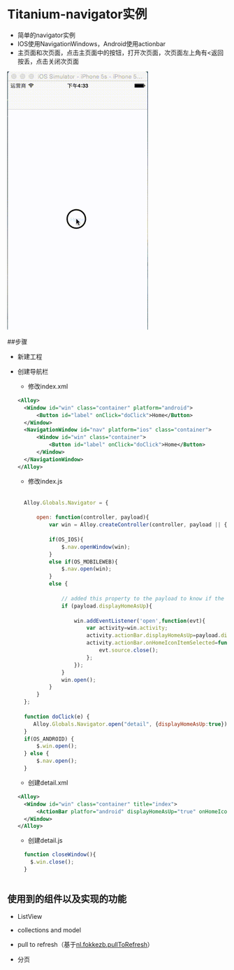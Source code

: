 
# Titanium-navigator实例
- 简单的navigator实例
- IOS使用NavigationWindows，Android使用actionbar
- 主页面和次页面，点击主页面中的按钮，打开次页面，次页面左上角有<返回按丢，点击关闭次页面

![navitator](https://github.com/jackgreentemp/practice/blob/master/navigator.gif)

##步骤
+ 新建工程
+ 创建导航栏
  + 修改index.xml
  ``` xml
  <Alloy>
    <Window id="win" class="container" platform="android">
        <Button id="label" onClick="doClick">Home</Button>
    </Window>
    <NavigationWindow id="nav" platform="ios" class="container">
        <Window id="win" class="container">
            <Button id="label" onClick="doClick">Home</Button>
        </Window>
    </NavigationWindow>
  </Alloy>
  ```
  + 修改index.js
  ```javascript
 
    Alloy.Globals.Navigator = {
    
        open: function(controller, payload){
            var win = Alloy.createController(controller, payload || {}).getView();
            
            if(OS_IOS){
                $.nav.openWindow(win);
            }
            else if(OS_MOBILEWEB){
                $.nav.open(win);
            }
            else {
                
                // added this property to the payload to know if the window is a child
                if (payload.displayHomeAsUp){
                    
                    win.addEventListener('open',function(evt){
                        var activity=win.activity;
                        activity.actionBar.displayHomeAsUp=payload.displayHomeAsUp;
                        activity.actionBar.onHomeIconItemSelected=function(){
                            evt.source.close();
                        };
                    });
                }
                win.open();
            }
        }
    };
    
    function doClick(e) {
       Alloy.Globals.Navigator.open("detail", {displayHomeAsUp:true});
    }
    if(OS_ANDROID) {
        $.win.open();
    } else {
        $.nav.open();
    }

  ```
  + 创建detail.xml
  ``` xml
  <Alloy>
    <Window id="win" class="container" title="index">
        <ActionBar platfor="android" displayHomeAsUp="true" onHomeIconItemSelected="closeWindow" />
    </Window>
  </Alloy>
  ```
  + 创建detail.js
  ``` javascript
    function closeWindow(){
      $.win.close();
    }
  ```

  
  ```

## 使用到的组件以及实现的功能
- ListView
- collections and model
- pull to refresh（基于[nl.fokkezb.pullToRefresh][1]）
- 分页


  [1]: https://github.com/FokkeZB/nl.fokkezb.pullToRefresh